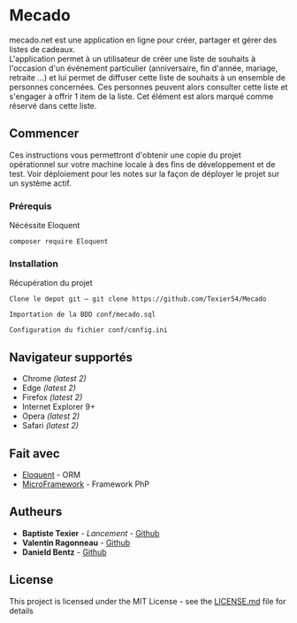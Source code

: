 # Mecado

mecado.net est une application en ligne pour créer, partager et gérer des listes de cadeaux.  
L'application permet à un utilisateur de créer une liste de souhaits à l'occasion d'un événement particulier (anniversaire, fin d'année, mariage, retraite ...) et lui permet de diffuser cette liste de souhaits à un ensemble de personnes concernées. Ces personnes peuvent alors consulter cette liste et s'engager à offrir 1 item de la liste. Cet élément est alors marqué comme réservé dans cette liste.

## Commencer

Ces instructions vous permettront d'obtenir une copie du projet opérationnel sur votre machine locale à des fins de développement et de test. Voir déploiement pour les notes sur la façon de déployer le projet sur un système actif.

### Prérequis

Nécéssite Eloquent

```
composer require Eloquent
```

### Installation

Récupération du projet

```
Clone le depot git — git clone https://github.com/Texier54/Mecado
```

```
Importation de la BDD conf/mecado.sql
```

```
Configuration du fichier conf/config.ini
```

## Navigateur supportés

* Chrome *(latest 2)*
* Edge *(latest 2)*
* Firefox *(latest 2)*
* Internet Explorer 9+
* Opera *(latest 2)*
* Safari *(latest 2)*

## Fait avec

* [Eloquent](https://laravel.com/docs/5.0/eloquent) - ORM
* [MicroFramework](https://github.com/Texier54/MicroFramework) - Framework PhP

## Autheurs

* **Baptiste Texier** - *Lancement* - [Github](https://github.com/texier54)
* **Valentin Ragonneau** - [Github](https://github.com/Lozatal)
* **Danield Bentz** - [Github](https://github.com/bentz19u)

## License

This project is licensed under the MIT License - see the [LICENSE.md](LICENSE.md) file for details

